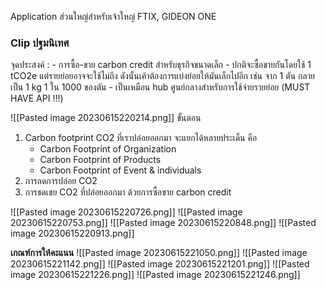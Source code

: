 Application ส่วนใหญ่สำหรับเจ้าใหญ่ FTIX, GIDEON ONE
### Clip ปฐมนิเทศ
จุดประสงค์ : 
	- การซื้อ-ขาย carbon credit สำหรับธุรกิจขนาดเล็ก
	- ปกติจะซื้อขายกันโดยใช้ 1 tCO2e แต่รายย่อยอาจจะใช้ไม่ถึง ดังนั้นเค้าต้องการแบ่งย่อยให้มันเล็กไปอีก เช่น จาก 1 ตัน กลายเป็น 1 kg 1 ใน 1000 ของตัน
	- เป็นเหมือน hub ศูนย์กลางสำหรับการใช้จ่ายรายย่อย (MUST HAVE API !!!)

![[Pasted image 20230615220214.png]]
ขั้นตอน
1. Carbon footprint CO2 ที่เราปล่อยออกมา จะแยกได้หลายประเด็น คือ
	- Carbon Footprint of Organization
	- Carbon Footprint of Products 
	- Carbon Footprint of Event & individuals
2. การลดการปล่อย CO2
3. การชดเชย CO2 ที่ปล่อยออกมา ด้วยการซื้อขาย carbon credit

![[Pasted image 20230615220726.png]]
![[Pasted image 20230615220753.png]]
![[Pasted image 20230615220848.png]]
![[Pasted image 20230615220913.png]]

**เกณฑ์การให้คะแนน**
![[Pasted image 20230615221050.png]]
![[Pasted image 20230615221142.png]]
![[Pasted image 20230615221201.png]]
![[Pasted image 20230615221226.png]]
![[Pasted image 20230615221246.png]]

